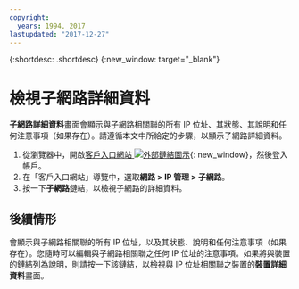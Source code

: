 ```yaml
---
copyright:
  years: 1994, 2017
lastupdated: "2017-12-27"
---
```

{:shortdesc: .shortdesc}
{:new_window: target="_blank"}

# 檢視子網路詳細資料 

**子網路詳細資料**畫面會顯示與子網路相關聯的所有 IP 位址、其狀態、其說明和任何注意事項（如果存在）。請遵循本文中所給定的步驟，以顯示子網路詳細資料。

1. 從瀏覽器中，開啟[客戶入口網站 ![外部鏈結圖示](../../icons/launch-glyph.svg "外部鏈結圖示")](https://control.softlayer.com/){: new_window}，然後登入帳戶。
2. 在「客戶入口網站」導覽中，選取**網路 > IP 管理 > 子網路**。
3. 按一下**子網路**鏈結，以檢視子網路的詳細資料。

## 後續情形

會顯示與子網路相關聯的所有 IP 位址，以及其狀態、說明和任何注意事項（如果存在）。您隨時可以編輯與子網路相關聯之任何 IP 位址的注意事項。如果將與裝置的鏈結列為說明，則請按一下該鏈結，以檢視與 IP 位址相關聯之裝置的**裝置詳細資料**畫面。
